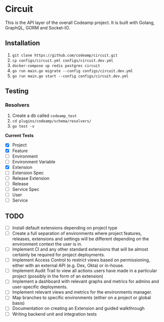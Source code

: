 # Circuit

This is the API layer of the overall Codeamp project. It is built with Golang, GraphQL, GORM and Socket-IO.


## Installation

1. `git clone https://github.com/codeamp/circuit.git`
2. `cp configs/circuit.yml configs/circuit.dev.yml`
3. `docker-compose up redis postgres circuit`
4. `go run main.go migrate --config configs/circuit.dev.yml`
5. `go run main.go start --config configs/circuit.dev.yml`


## Testing

### Resolvers
1. Create a db called `codeamp_test`
2. `cd plugins/codeamp/schema/resolvers/`
3. `go test -v`

**Current Tests**
- [X] Project 
- [X] Feature
- [ ] Environment
- [ ] Environment Variable
- [X] Extension
- [ ] Extension Spec
- [ ] Release Extension
- [ ] Release
- [ ] Service Spec
- [ ] User
- [ ] Service

## TODO

- [ ] Install default extensions depending on project type
- [ ] Create a full separation of environments where project features, releases, extensions and settings will be different depending on the environment context the user is in.
- [ ]  Implement CI and any other standard extensions that will be almost certainly be required for project deployments.
- [ ]  Implement Access Control to restrict views based on permissioning, either with an external API (e.g. Dex, Okta) or in-house.
- [ ]  Implement Audit Trail to view all actions users have made in a particular project (possibly in the form of an extension)
- [ ] Implement a dashboard with relevant graphs and metrics for admins and user-specific deployments.
- [ ] Implement relevant views and metrics for the environments manager.
- [ ] Map branches to specific environments (either on a project or global basis)
- [ ] Documentation on creating an Extension and guided walkthrough
- [ ] Writing backend unit and integration tests
